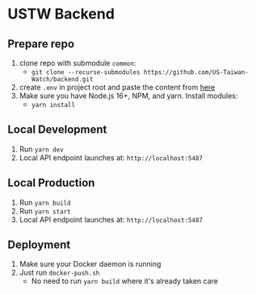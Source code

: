 # USTW Backend

## Prepare repo
1. clone repo with submodule `common`: 
   - `git clone --recurse-submodules https://github.com/US-Taiwan-Watch/backend.git`
2. create `.env` in project root and paste the content from [here](https://ustaiwanwatch.sharepoint.com/sites/USTWw/_layouts/15/Doc.aspx?sourcedoc={01469230-a5c4-4eae-8bd5-a41273ae0704}&action=edit&wd=target%28Untitled%20Section.one%7Ca745a153-ea3f-4b6e-8f16-9163bfe64932%2F.env%20%28backend%5C%29%7C3dc8a337-61d1-499a-9d4b-f92036933645%2F%29&wdorigin=703)
3. Make sure you have Node.js 16+, NPM, and yarn. Install modules:
   - `yarn install`

## Local Development
1. Run `yarn dev`
2. Local API endpoint launches at: `http://localhost:5487`

## Local Production
1. Run `yarn build`
2. Run `yarn start`
3. Local API endpoint launches at: `http://localhost:5487`

## Deployment
1. Make sure your Docker daemon is running
2. Just run `docker-push.sh`
   - No need to run `yarn build` where it's already taken care